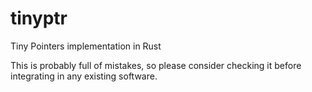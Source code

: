 # tinyptr
Tiny Pointers implementation in Rust

This is probably full of mistakes, so please consider checking it before integrating in any existing software.

